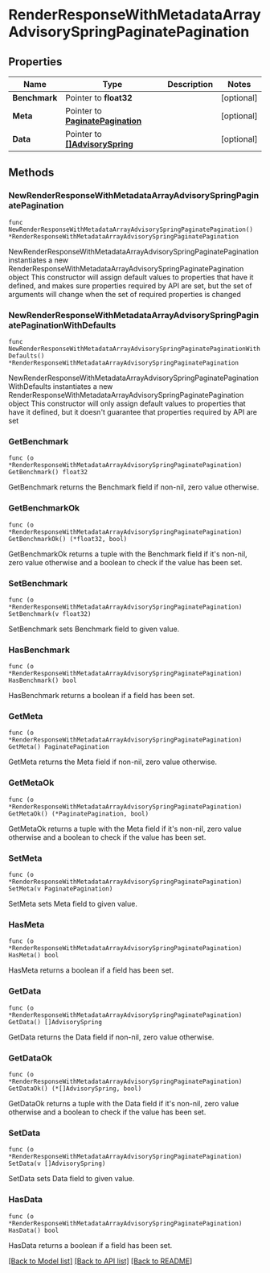 # RenderResponseWithMetadataArrayAdvisorySpringPaginatePagination

## Properties

Name | Type | Description | Notes
------------ | ------------- | ------------- | -------------
**Benchmark** | Pointer to **float32** |  | [optional] 
**Meta** | Pointer to [**PaginatePagination**](PaginatePagination.md) |  | [optional] 
**Data** | Pointer to [**[]AdvisorySpring**](AdvisorySpring.md) |  | [optional] 

## Methods

### NewRenderResponseWithMetadataArrayAdvisorySpringPaginatePagination

`func NewRenderResponseWithMetadataArrayAdvisorySpringPaginatePagination() *RenderResponseWithMetadataArrayAdvisorySpringPaginatePagination`

NewRenderResponseWithMetadataArrayAdvisorySpringPaginatePagination instantiates a new RenderResponseWithMetadataArrayAdvisorySpringPaginatePagination object
This constructor will assign default values to properties that have it defined,
and makes sure properties required by API are set, but the set of arguments
will change when the set of required properties is changed

### NewRenderResponseWithMetadataArrayAdvisorySpringPaginatePaginationWithDefaults

`func NewRenderResponseWithMetadataArrayAdvisorySpringPaginatePaginationWithDefaults() *RenderResponseWithMetadataArrayAdvisorySpringPaginatePagination`

NewRenderResponseWithMetadataArrayAdvisorySpringPaginatePaginationWithDefaults instantiates a new RenderResponseWithMetadataArrayAdvisorySpringPaginatePagination object
This constructor will only assign default values to properties that have it defined,
but it doesn't guarantee that properties required by API are set

### GetBenchmark

`func (o *RenderResponseWithMetadataArrayAdvisorySpringPaginatePagination) GetBenchmark() float32`

GetBenchmark returns the Benchmark field if non-nil, zero value otherwise.

### GetBenchmarkOk

`func (o *RenderResponseWithMetadataArrayAdvisorySpringPaginatePagination) GetBenchmarkOk() (*float32, bool)`

GetBenchmarkOk returns a tuple with the Benchmark field if it's non-nil, zero value otherwise
and a boolean to check if the value has been set.

### SetBenchmark

`func (o *RenderResponseWithMetadataArrayAdvisorySpringPaginatePagination) SetBenchmark(v float32)`

SetBenchmark sets Benchmark field to given value.

### HasBenchmark

`func (o *RenderResponseWithMetadataArrayAdvisorySpringPaginatePagination) HasBenchmark() bool`

HasBenchmark returns a boolean if a field has been set.

### GetMeta

`func (o *RenderResponseWithMetadataArrayAdvisorySpringPaginatePagination) GetMeta() PaginatePagination`

GetMeta returns the Meta field if non-nil, zero value otherwise.

### GetMetaOk

`func (o *RenderResponseWithMetadataArrayAdvisorySpringPaginatePagination) GetMetaOk() (*PaginatePagination, bool)`

GetMetaOk returns a tuple with the Meta field if it's non-nil, zero value otherwise
and a boolean to check if the value has been set.

### SetMeta

`func (o *RenderResponseWithMetadataArrayAdvisorySpringPaginatePagination) SetMeta(v PaginatePagination)`

SetMeta sets Meta field to given value.

### HasMeta

`func (o *RenderResponseWithMetadataArrayAdvisorySpringPaginatePagination) HasMeta() bool`

HasMeta returns a boolean if a field has been set.

### GetData

`func (o *RenderResponseWithMetadataArrayAdvisorySpringPaginatePagination) GetData() []AdvisorySpring`

GetData returns the Data field if non-nil, zero value otherwise.

### GetDataOk

`func (o *RenderResponseWithMetadataArrayAdvisorySpringPaginatePagination) GetDataOk() (*[]AdvisorySpring, bool)`

GetDataOk returns a tuple with the Data field if it's non-nil, zero value otherwise
and a boolean to check if the value has been set.

### SetData

`func (o *RenderResponseWithMetadataArrayAdvisorySpringPaginatePagination) SetData(v []AdvisorySpring)`

SetData sets Data field to given value.

### HasData

`func (o *RenderResponseWithMetadataArrayAdvisorySpringPaginatePagination) HasData() bool`

HasData returns a boolean if a field has been set.


[[Back to Model list]](../README.md#documentation-for-models) [[Back to API list]](../README.md#documentation-for-api-endpoints) [[Back to README]](../README.md)


